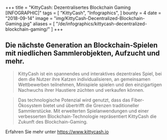 +++
title = "KittyCash: Dezentralisertes Blockchain Gaming [INFOGRAPHIC]"
tags = [
    "KittyCash",
    "Infographics",
]
bounty = 4
date = "2018-09-14"
image = "img/KittyCash-Decentralized-Blockchain-Gaming.jpg"
aliases = [
	"/de/infographics/kittycash-decentralized-blockchain-gaming/"
]
+++

## Die nächste Generation an Blockchain-Spielen mit niedlichen Sammlerobjekten, Aufzucht und mehr.

> KittyCash ist ein spannendes und interaktives dezentrales Spiel, bei dem die Nutzer ihre Katzen individualisieren, an gemeinsamen Wettbewerben teilnehmen, Minispiele spielen und den einzigartigen Nachwuchs ihrer Haustiere züchten und verkaufen können.

> Das technologische Potenzial wird genutzt, dass das Fiber-Ökosystem bietet und übertrifft die Grenzen traditioneller Sammlerstücke. Mit erweiterten Spielanwendungen und einer verbesserten Blockchain-Technologie repräsentiert KittyCash die Zukunft des Blockchain-Gaming.

Erfahren Sie mehr unter https://www.kittycash.io
